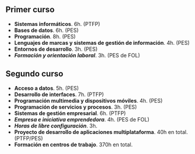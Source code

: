 ## Primer curso

- **Sistemas informáticos**. 6h. (PTFP)
- **Bases de datos**. 6h. (PES)
- **Programación**. 8h. (PES)
- **Lenguajes de marcas y sistemas de gestión de información**. 4h. (PES)
- **Entornos de desarrollo**. 3h. (PES)
- _**Formación y orientación laboral**_. 3h. (PES de FOL)

## Segundo curso

- **Acceso a datos**. 5h. (PES)
- **Desarrollo de interfaces**. 7h. (PTFP)
- **Programación multimedia y dispositivos móviles**. 4h. (PES)
- **Programación de servicios y procesos**. 3h. (PES)
- **Sistemas de gestión empresarial**. 6h. (PTFP)
- _**Empresa e iniciativa emprendedora**_. 4h. (PES de FOL)
- _**Horas de libre configuración**_. 3h.
- **Proyecto de desarrollo de aplicaciones multiplataforma**. 40h en total. (PTFP/PES)
- **Formación en centros de trabajo**. 370h en total.